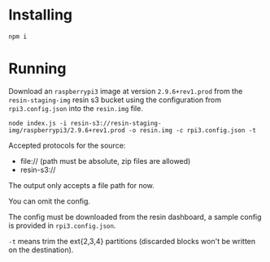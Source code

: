 Installing
==========

```
npm i
```

Running
=======

Download an `raspberrypi3` image at version `2.9.6+rev1.prod` from the `resin-staging-img` resin s3 bucket
using the configuration from `rpi3.config.json` into the `resin.img` file.

`node index.js -i resin-s3://resin-staging-img/raspberrypi3/2.9.6+rev1.prod -o resin.img -c rpi3.config.json -t`

Accepted protocols for the source:
 * file://    (path must be absolute, zip files are allowed)
 * resin-s3://

The output only accepts a file path for now.

You can omit the config.

The config must be downloaded from the resin dashboard, a sample config is provided in `rpi3.config.json`.

`-t` means trim the ext{2,3,4} partitions (discarded blocks won't be written on the destination).
